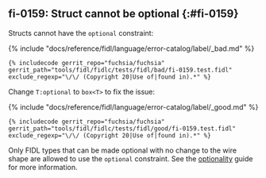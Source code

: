 ## fi-0159: Struct cannot be optional {:#fi-0159}

Structs cannot have the `optional` constraint:

{% include "docs/reference/fidl/language/error-catalog/label/_bad.md" %}

```fidl
{% includecode gerrit_repo="fuchsia/fuchsia" gerrit_path="tools/fidl/fidlc/tests/fidl/bad/fi-0159.test.fidl" exclude_regexp="\/\/ (Copyright 20|Use of|found in).*" %}
```

Change `T:optional` to `box<T>` to fix the issue:

{% include "docs/reference/fidl/language/error-catalog/label/_good.md" %}

```fidl
{% includecode gerrit_repo="fuchsia/fuchsia" gerrit_path="tools/fidl/fidlc/tests/fidl/good/fi-0159.test.fidl" exclude_regexp="\/\/ (Copyright 20|Use of|found in).*" %}
```

Only FIDL types that can be made optional with no change to the wire shape are
allowed to use the `optional` constraint. See the
[optionality][0159-optionality] guide for more information.

[0159-optionality]: /docs/development/languages/fidl/examples/README.md#optionality
